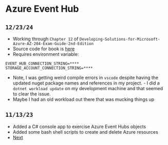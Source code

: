 # Azure Event Hub

## `12/23/24`

- Working through `Chapter 12` of `Developing-Solutions-for-Microsoft-Azure-AZ-204-Exam-Guide-2nd-Edition`
- Source code for book is [here](https://github.com/PacktPublishing/Developing-Solutions-for-Microsoft-Azure-AZ-204-Exam-Guide-2nd-Edition)
- Requires environment variable:

```text
EVENT_HUB_CONNECTION_STRING=****
STORAGE_ACCOUNT_CONNECTION_STRING=****
```

- Note, I was getting weird compile errors in `vscode` despite having the updated nuget package names and references in my project. - I did a `dotnet workload update` on my development machine and that seemed to clear the issue.
- Maybe I had an old workload out there that was mucking things up

## `11/13/23`

- Added a C# console app to exercise Azure Event Hubs objects
- Added some bash shell scripts to create and delete Azure resources
- [Next](https://learn.microsoft.com/en-us/azure/event-hubs/event-hubs-dotnet-standard-getstarted-send?tabs=connection-string%2Croles-azure-portal)
